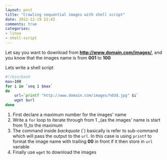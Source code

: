 ```yaml
---
layout: post
title: "Crawling sequantial images with shell script"
date: 2012-12-19 22:43
comments: true
categories: 
- linux
- shell-script
---
```


Let say you want to download from **http://www.domain.com/images/**, and you know that the images name is from **001** to **100**

Lets write a shell script
```sh
#!/bin/bash
max=100
for i in `seq 1 $max`
do
    url=`printf "http://www.domain.com/images/%03d.jpg" $i`
    wget $url
done
```

1. First declare a maximum number for the images' name
2. Write a `for` loop to iterate through from 1 _(as the images' name is start from 1)_to the maximum
3. The command inside _backquote_ (\`) basically is refer to sub-command which will pass the output to the `url`. In this case is using `printf` to format the image name with trailing **00** in front if it then store in `url` variable
4. Finally use `wget` to download the images
